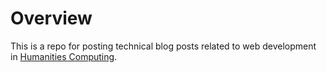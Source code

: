 # Overview

This is a repo for posting technical blog posts related to web development in [Humanities Computing](http://humanitiescomputing.uchicago.edu/).

